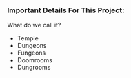 ### Important Details For This Project:
What do we call it?  
- Temple  
- Dungeons  
- Fungeons  
- Doomrooms  
- Dungrooms